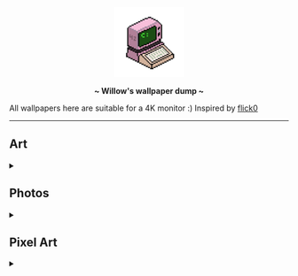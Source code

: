 
<!-- HEADERS -->
<p align="center">
  <img width="25%" src="https://github.com/42Willow/dotfiles/blob/main/assets/42willow.gif?raw=true" />
</p>
<p align="center">
  <b> ~ Willow's wallpaper dump ~ </b>
</p>

All wallpapers here are suitable for a 4K monitor :)
Inspired by [flick0](https://github.com/flick0/kabegami)

-----------------

## Art
<details><summary></summary>
<img src="./Art/willow_and_sundew.jpeg" title="willow_and_sundew."><br>
</details>

## Photos
<details><summary></summary>
<img src="./Photos/sandstone.jpg" title="sandstone"><br>
<img src="./Photos/mountains.jpg" title="mountains"><br>
<img src="./Photos/lake.jpg" title="lake"><br>
</details>

## Pixel Art
<details><summary></summary>
<img src="./Pixel Art/1.gif" title="1"><br>
<img src="./Pixel Art/2.gif" title="2"><br>
<img src="./Pixel Art/3.gif" title="3"><br>
<img src="./Pixel Art/4.png" title="4"><br>
</details>
